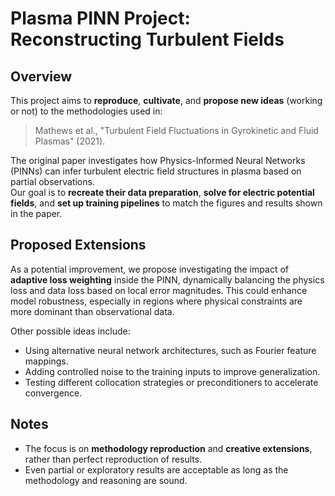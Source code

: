 # Plasma PINN Project: Reconstructing Turbulent Fields

## Overview

This project aims to **reproduce**, **cultivate**, and **propose new ideas** (working or not) to the methodologies used in:

> Mathews et al., \"Turbulent Field Fluctuations in Gyrokinetic and Fluid Plasmas\" (2021).

The original paper investigates how Physics-Informed Neural Networks (PINNs) can infer turbulent electric field structures in plasma based on partial observations.  
Our goal is to **recreate their data preparation**, **solve for electric potential fields**, and **set up training pipelines** to match the figures and results shown in the paper.

## Proposed Extensions

As a potential improvement, we propose investigating the impact of **adaptive loss weighting** inside the PINN, dynamically balancing the physics loss and data loss based on local error magnitudes. This could enhance model robustness, especially in regions where physical constraints are more dominant than observational data.

Other possible ideas include:

- Using alternative neural network architectures, such as Fourier feature mappings.
- Adding controlled noise to the training inputs to improve generalization.
- Testing different collocation strategies or preconditioners to accelerate convergence.

## Notes

- The focus is on **methodology reproduction** and **creative extensions**, rather than perfect reproduction of results.
- Even partial or exploratory results are acceptable as long as the methodology and reasoning are sound.

